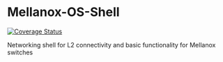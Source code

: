 # Mellanox-OS-Shell

[![Coverage Status](https://coveralls.io/repos/github/QualiSystemsLab/Mellanox-OS-Shell/badge.svg?branch=develop)](https://coveralls.io/github/QualiSystemsLab/Mellanox-OS-Shell?branch=develop)

Networking shell for L2 connectivity and basic functionality for Mellanox switches
